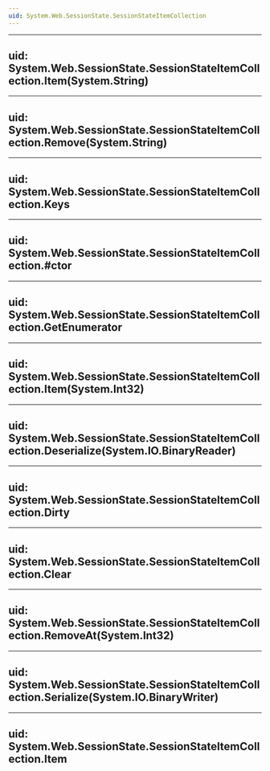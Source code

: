 ```yaml
---
uid: System.Web.SessionState.SessionStateItemCollection
---
```


---
uid: System.Web.SessionState.SessionStateItemCollection.Item(System.String)
---

---
uid: System.Web.SessionState.SessionStateItemCollection.Remove(System.String)
---

---
uid: System.Web.SessionState.SessionStateItemCollection.Keys
---

---
uid: System.Web.SessionState.SessionStateItemCollection.#ctor
---

---
uid: System.Web.SessionState.SessionStateItemCollection.GetEnumerator
---

---
uid: System.Web.SessionState.SessionStateItemCollection.Item(System.Int32)
---

---
uid: System.Web.SessionState.SessionStateItemCollection.Deserialize(System.IO.BinaryReader)
---

---
uid: System.Web.SessionState.SessionStateItemCollection.Dirty
---

---
uid: System.Web.SessionState.SessionStateItemCollection.Clear
---

---
uid: System.Web.SessionState.SessionStateItemCollection.RemoveAt(System.Int32)
---

---
uid: System.Web.SessionState.SessionStateItemCollection.Serialize(System.IO.BinaryWriter)
---

---
uid: System.Web.SessionState.SessionStateItemCollection.Item
---
